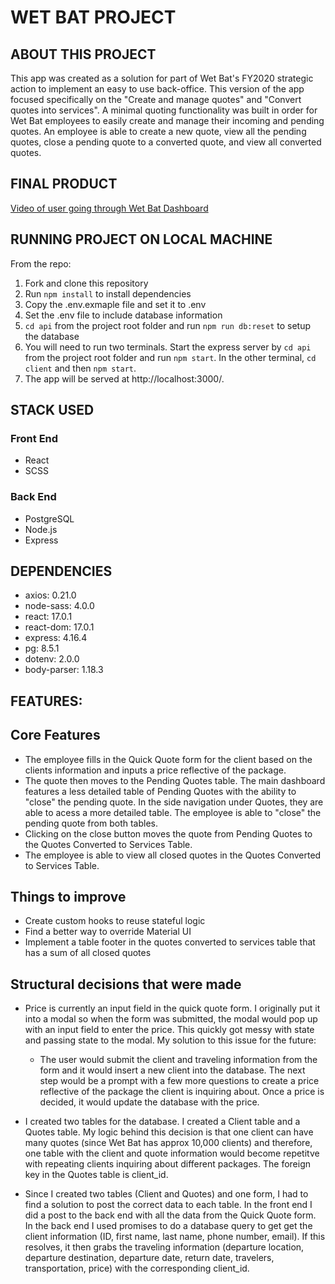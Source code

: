 # WET BAT PROJECT

## ABOUT THIS PROJECT

This app was created as a solution for part of Wet Bat's FY2020 strategic action to implement an easy to use back-office. This version of the app focused specifically on the "Create and manage quotes" and "Convert quotes into services". A minimal quoting functionality was built in order for Wet Bat employees to easily create and manage their incoming and pending quotes. An employee is able to create a new quote, view all the pending quotes, close a pending quote to a converted quote, and view all converted quotes.

## FINAL PRODUCT

[Video of user going through Wet Bat Dashboard](https://drive.google.com/file/d/1Jr_54ZAOoHcjue7ot14qaYyjkuFIIP3J/view?usp=sharing)

## RUNNING PROJECT ON LOCAL MACHINE

From the repo:

1. Fork and clone this repository
2. Run `npm install` to install dependencies
3. Copy the .env.exmaple file and set it to .env
4. Set the .env file to include database information
5. `cd api` from the project root folder and run `npm run db:reset` to setup the database
6. You will need to run two terminals. Start the express server by `cd api` from the project root folder and run `npm start`. In the other terminal, `cd client` and then `npm start`.
7. The app will be served at http://localhost:3000/.

## STACK USED

### Front End

- React
- SCSS

### Back End

- PostgreSQL
- Node.js
- Express

## DEPENDENCIES

- axios: 0.21.0
- node-sass: 4.0.0
- react: 17.0.1
- react-dom: 17.0.1
- express: 4.16.4
- pg: 8.5.1
- dotenv: 2.0.0
- body-parser: 1.18.3

## FEATURES:

## Core Features

- The employee fills in the Quick Quote form for the client based on the clients information and inputs a price reflective of the package.
- The quote then moves to the Pending Quotes table. The main dashboard features a less detailed table of Pending Quotes with the ability to "close" the pending quote. In the side navigation under Quotes, they are able to acess a more detailed table. The employee is able to "close" the pending quote from both tables.
- Clicking on the close button moves the quote from Pending Quotes to the Quotes Converted to Services Table.
- The employee is able to view all closed quotes in the Quotes Converted to Services Table.

## Things to improve

- Create custom hooks to reuse stateful logic
- Find a better way to override Material UI
- Implement a table footer in the quotes converted to services table that has a sum of all closed quotes

## Structural decisions that were made

- Price is currently an input field in the quick quote form. I originally put it into a modal so when the form was submitted, the modal would pop up with an input field to enter the price. This quickly got messy with state and passing state to the modal. My solution to this issue for the future:

  - The user would submit the client and traveling information from the form and it would insert a new client into the database. The next step would be a prompt with a few more questions to create a price reflective of the package the client is inquiring about. Once a price is decided, it would update the database with the price.

- I created two tables for the database. I created a Client table and a Quotes table. My logic behind this decision is that one client can have many quotes (since Wet Bat has approx 10,000 clients) and therefore, one table with the client and quote information would become repetitve with repeating clients inquiring about different packages. The foreign key in the Quotes table is client_id.

- Since I created two tables (Client and Quotes) and one form, I had to find a solution to post the correct data to each table. In the front end I did a post to the back end with all the data from the Quick Quote form. In the back end I used promises to do a database query to get get the client information (ID, first name, last name, phone number, email). If this resolves, it then grabs the traveling information (departure location, departure destination, departure date, return date, travelers, transportation, price) with the corresponding client_id.
